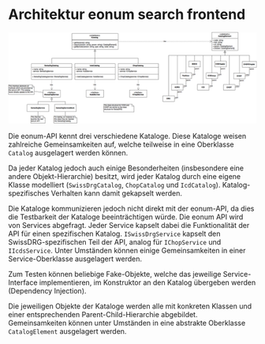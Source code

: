 # Architektur eonum search frontend

![](./Architecture.png)

Die eonum-API kennt drei verschiedene Kataloge. Diese Kataloge weisen zahlreiche Gemeinsamkeiten auf, welche teilweise in eine Oberklasse `Catalog` ausgelagert werden können.

Da jeder Katalog jedoch auch einige Besonderheiten (insbesondere eine andere Objekt-Hierarchie) besitzt, wird jeder Katalog durch eine eigene Klasse modelliert (`SwissDrgCatalog`, `ChopCatalog` und `IcdCatalog`). Katalog-spezifisches Verhalten kann damit gekapselt werden.

Die Kataloge kommunizieren jedoch nicht direkt mit der eonum-API, da dies die Testbarkeit der Kataloge beeinträchtigen würde. Die eonum API wird von Services abgefragt. Jeder Service kapselt dabei die Funktionalität der API für einen spezifischen Katalog. `ISwissDrgService` kapselt den SwissDRG-spezifischen Teil der API, analog für `IChopService` und `IIcdsService`. Unter Umständen können einige Gemeinsamkeiten in einer Service-Oberklasse ausgelagert werden.

Zum Testen können beliebige Fake-Objekte, welche das jeweilige Service-Interface implementieren, im Konstruktor an den Katalog übergeben werden (Dependency Injection).

Die jeweiligen Objekte der Kataloge werden alle mit konkreten Klassen und einer entsprechenden Parent-Child-Hierarchie abgebildet. Gemeinsamkeiten können unter Umständen in eine abstrakte Oberklasse `CatalogElement` ausgelagert werden.